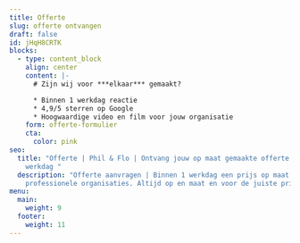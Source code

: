 ```yaml
---
title: Offerte
slug: offerte ontvangen
draft: false
id: jHqH8CRTK
blocks:
  - type: content_block
    align: center
    content: |-
      # Zijn wij voor ***elkaar*** gemaakt?

      * Binnen 1 werkdag reactie
      * 4,9/5 sterren op Google
      * Hoogwaardige video en film voor jouw organisatie
    form: offerte-formulier
    cta:
      color: pink
seo:
  title: "Offerte | Phil & Flo | Ontvang jouw op maat gemaakte offerte binnen een
    werkdag "
  description: "Offerte aanvragen | Binnen 1 werkdag een prijs op maat voor
    professionele organisaties. Altijd op en maat en voor de juiste prijs. "
menu:
  main:
    weight: 9
  footer:
    weight: 11
---
```

